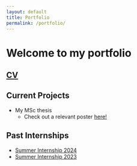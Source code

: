```yaml
---
layout: default
title: Portfolio
permalink: /portfolio/
---
```


# Welcome to my portfolio

## [CV](/assets/academic/curriculum_vitae.pdf)

## Current Projects
* My MSc thesis
  - Check out a relevant poster [here!](/assets/academic/icts_dge_2025_poster.pdf)

## Past Internships
* [Summer Internship 2024](/assets/academic/summer_internship_report_c_l_srinivas_2024_signed_with_ack.pdf)
* [Summer Internship 2023](/assets/academic/summer_internship_report.pdf)

